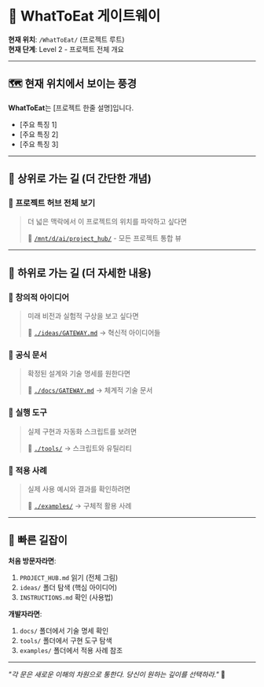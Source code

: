 # 🚪 WhatToEat 게이트웨이

**현재 위치**: `/WhatToEat/` (프로젝트 루트)  
**현재 단계**: Level 2 - 프로젝트 전체 개요

---

## 🗺️ 현재 위치에서 보이는 풍경

**WhatToEat**는 [프로젝트 한줄 설명]입니다.
- [주요 특징 1]
- [주요 특징 2]  
- [주요 특징 3]

---

## 🔼 상위로 가는 길 (더 간단한 개념)

### 📍 **프로젝트 허브 전체 보기**
> 더 넓은 맥락에서 이 프로젝트의 위치를 파악하고 싶다면
> 
> 🚪 [`/mnt/d/ai/project_hub/`](/mnt/d/ai/project_hub/) - 모든 프로젝트 통합 뷰

---

## 🔽 하위로 가는 길 (더 자세한 내용)

### 📂 **창의적 아이디어**
> 미래 비전과 실험적 구상을 보고 싶다면
> 
> 🚪 [`./ideas/GATEWAY.md`](ideas/GATEWAY.md) → 혁신적 아이디어들

### 📂 **공식 문서**
> 확정된 설계와 기술 명세를 원한다면
> 
> 🚪 [`./docs/GATEWAY.md`](docs/GATEWAY.md) → 체계적 기술 문서

### 📂 **실행 도구**
> 실제 구현과 자동화 스크립트를 보려면
> 
> 🚪 [`./tools/`](tools/) → 스크립트와 유틸리티

### 📂 **적용 사례**
> 실제 사용 예시와 결과를 확인하려면
> 
> 🚪 [`./examples/`](examples/) → 구체적 활용 사례

---

## 🎯 빠른 길잡이

**처음 방문자라면**: 
1. `PROJECT_HUB.md` 읽기 (전체 그림)
2. `ideas/` 폴더 탐색 (핵심 아이디어)
3. `INSTRUCTIONS.md` 확인 (사용법)

**개발자라면**:
1. `docs/` 폴더에서 기술 명세 확인
2. `tools/` 폴더에서 구현 도구 탐색
3. `examples/` 폴더에서 적용 사례 참조

---

*"각 문은 새로운 이해의 차원으로 통한다. 당신이 원하는 깊이를 선택하라."* 🚪
